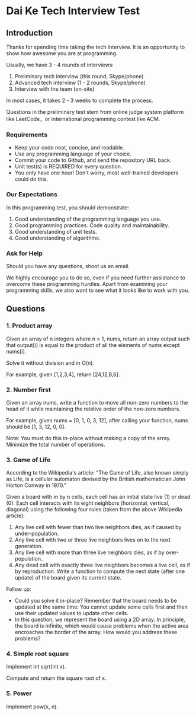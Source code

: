 # Dai Ke Tech Interview Test

## Introduction

Thanks for spending time taking the tech interview. It is an opportunity to show how awesome you are at programming.

Usually, we have 3 - 4 rounds of interviews:

1. Preliminary tech interview (this round, Skype/phone)
2. Advanced tech interview (1 - 2 rounds, Skype/phone)
3. Interview with the team (on-site)

In most cases, it takes 2 - 3 weeks to complete the process.

Questions in the preliminary test stem from online judge system platform like LeetCode，or international programming contest like ACM.

### Requirements

* Keep your code neat, concise, and readable.
* Use any programming language of your choice.
* Commit your code to Github, and send the repository URL back.
* Unit test(s) is REQUIRED for every question.
* You only have one hour! Don't worry, most well-trained developers could do this.

### Our Expectations

In this programming test, you should demonstrate:

1. Good understanding of the programming language you use.
2. Good programming practices. Code quality and maintainability.
3. Good understanding of unit tests.
4. Good understanding of algorithms.

### Ask for Help

Should you have any questions, shoot us an email.

We highly encourage you to do so, even if you need further assistance to overcome these programming hurdles. Apart from examining your programming skills, we also want to see what it looks like to work with you.

## Questions

### 1. Product array

Given an array of n integers where n > 1, nums, return an array output such that output[i] is equal to the product of all the elements of nums except nums[i].

Solve it without division and in O(n).

For example, given [1,2,3,4], return [24,12,8,6].

### 2. Number first

Given an array nums, write a function to move all non-zero numbers to the head of it while maintaining the relative order of the non-zero numbers.

For example, given nums = [0, 1, 0, 3, 12], after calling your function, nums should be [1, 3, 12, 0, 0].

Note:
You must do this in-place without making a copy of the array.
Minimize the total number of operations.

### 3. Game of Life

According to the Wikipedia's article: "The Game of Life, also known simply as Life, is a cellular automaton devised by the British mathematician John Horton Conway in 1970."

Given a board with m by n cells, each cell has an initial state live (1) or dead (0). Each cell interacts with its eight neighbors (horizontal, vertical, diagonal) using the following four rules (taken from the above Wikipedia article):

1. Any live cell with fewer than two live neighbors dies, as if caused by under-population.
2. Any live cell with two or three live neighbors lives on to the next generation.
3. Any live cell with more than three live neighbors dies, as if by over-population..
4. Any dead cell with exactly three live neighbors becomes a live cell, as if by reproduction.
Write a function to compute the next state (after one update) of the board given its current state.

Follow up:

- Could you solve it in-place? Remember that the board needs to be updated at the same time: You cannot update some cells first and then use their updated values to update other cells.
- In this question, we represent the board using a 2D array. In principle, the board is infinite, which would cause problems when the active area encroaches the border of the array. How would you address these problems?

### 4. Simple root square

Implement int sqrt(int x).

Compute and return the square root of x.

### 5. Power

Implement pow(x, n).
